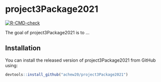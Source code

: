 
# project3Package2021

<!-- badges: start -->
[![R-CMD-check](https://github.com/achew20/project3Package2021/workflows/R-CMD-check/badge.svg)](https://github.com/achew20/project3Package2021/actions)
<!-- badges: end -->

The goal of project3Package2021 is to ...

## Installation

You can install the released version of project3Package2021 from GitHub using:

``` r
devtools::install_github("achew20/project3Package2021")
```



